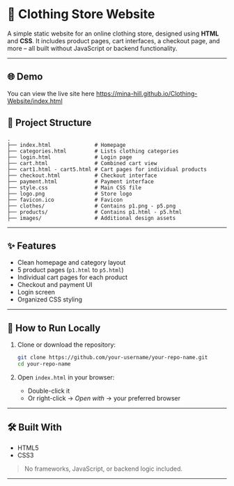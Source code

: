
# 🧥 Clothing Store Website

A simple static website for an online clothing store, designed using **HTML** and **CSS**. It includes product pages, cart interfaces, a checkout page, and more – all built without JavaScript or backend functionality.

---

## 🌐 Demo
You can view the live site here https://mina-hill.github.io/Clothing-Website/index.html

## 📁 Project Structure

```
.
├── index.html              # Homepage
├── categories.html         # Lists clothing categories
├── login.html              # Login page
├── cart.html               # Combined cart view
├── cart1.html - cart5.html # Cart pages for individual products
├── checkout.html           # Checkout interface
├── payment.html            # Payment interface
├── style.css               # Main CSS file
├── logo.png                # Store logo
├── favicon.ico             # Favicon
├── clothes/                # Contains p1.png - p5.png
├── products/               # Contains p1.html - p5.html
├── images/                 # Additional design assets
```

---

## ✨ Features

- Clean homepage and category layout
- 5 product pages (`p1.html` to `p5.html`)
- Individual cart pages for each product
- Checkout and payment UI
- Login screen
- Organized CSS styling

---

## 🚀 How to Run Locally

1. Clone or download the repository:
   ```bash
   git clone https://github.com/your-username/your-repo-name.git
   cd your-repo-name
   ```

2. Open `index.html` in your browser:
   - Double-click it  
   - Or right-click → *Open with* → your preferred browser

---

## 🛠️ Built With

- HTML5
- CSS3

> No frameworks, JavaScript, or backend logic included.

---
